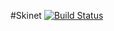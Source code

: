 #Skinet
[![Build Status](https://dev.azure.com/az400certif/Skinet/_apis/build/status%2Fvlouvens.skinet?branchName=main)](https://dev.azure.com/az400certif/Skinet/_build/latest?definitionId=8&branchName=main)
